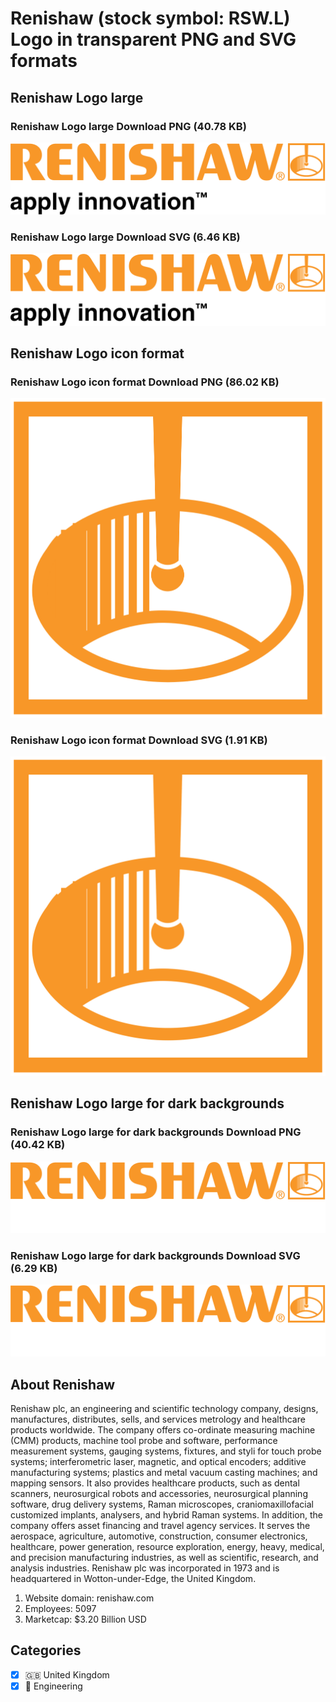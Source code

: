# Renishaw (stock symbol: RSW.L) Logo in transparent PNG and SVG formats

## Renishaw Logo large

### Renishaw Logo large Download PNG (40.78 KB)

![Renishaw Logo large Download PNG (40.78 KB)](/img/orig/RSW.L_BIG-c8aaa3f9.png)

### Renishaw Logo large Download SVG (6.46 KB)

![Renishaw Logo large Download SVG (6.46 KB)](/img/orig/RSW.L_BIG-ae434e14.svg)

## Renishaw Logo icon format

### Renishaw Logo icon format Download PNG (86.02 KB)

![Renishaw Logo icon format Download PNG (86.02 KB)](/img/orig/RSW.L-603d405f.png)

### Renishaw Logo icon format Download SVG (1.91 KB)

![Renishaw Logo icon format Download SVG (1.91 KB)](/img/orig/RSW.L-ef004494.svg)

## Renishaw Logo large for dark backgrounds

### Renishaw Logo large for dark backgrounds Download PNG (40.42 KB)

![Renishaw Logo large for dark backgrounds Download PNG (40.42 KB)](/img/orig/RSW.L_BIG.D-14312274.png)

### Renishaw Logo large for dark backgrounds Download SVG (6.29 KB)

![Renishaw Logo large for dark backgrounds Download SVG (6.29 KB)](/img/orig/RSW.L_BIG.D-0a1bc5e5.svg)

## About Renishaw

Renishaw plc, an engineering and scientific technology company, designs, manufactures, distributes, sells, and services metrology and healthcare products worldwide. The company offers co-ordinate measuring machine (CMM) products, machine tool probe and software, performance measurement systems, gauging systems, fixtures, and styli for touch probe systems; interferometric laser, magnetic, and optical encoders; additive manufacturing systems; plastics and metal vacuum casting machines; and mapping sensors. It also provides healthcare products, such as dental scanners, neurosurgical robots and accessories, neurosurgical planning software, drug delivery systems, Raman microscopes, craniomaxillofacial customized implants, analysers, and hybrid Raman systems. In addition, the company offers asset financing and travel agency services. It serves the aerospace, agriculture, automotive, construction, consumer electronics, healthcare, power generation, resource exploration, energy, heavy, medical, and precision manufacturing industries, as well as scientific, research, and analysis industries. Renishaw plc was incorporated in 1973 and is headquartered in Wotton-under-Edge, the United Kingdom.

1. Website domain: renishaw.com
2. Employees: 5097
3. Marketcap: $3.20 Billion USD


## Categories
- [x] 🇬🇧 United Kingdom
- [x] 👷 Engineering
